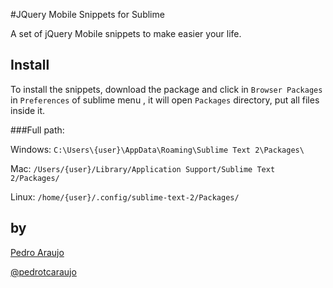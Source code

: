 #JQuery Mobile Snippets for Sublime

A set of jQuery Mobile snippets to make easier your life.

## Install

To install the snippets, download the package and click in `Browser Packages` in `Preferences` of sublime menu , it will open `Packages` directory, put all files inside it.

###Full path:

Windows: `C:\Users\{user}\AppData\Roaming\Sublime Text 2\Packages\`

Mac: `/Users/{user}/Library/Application Support/Sublime Text 2/Packages/`

Linux: `/home/{user}/.config/sublime-text-2/Packages/`


## by
[Pedro Araujo](http://pedrotcaraujo.com)

[@pedrotcaraujo](http://twiter.com/pedrotcaraujo)

